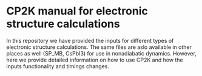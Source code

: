 # CP2K manual for electronic structure calculations


In this repository we have provided the inputs for different types of electronic structure calculations. The same files are aslo available in other places as well (SP_MB, CsPbI3) for use in nonadiabatic dynamics. However, here we provide detailed information on how to use CP2K and how the inputs functionality and timings changes.


